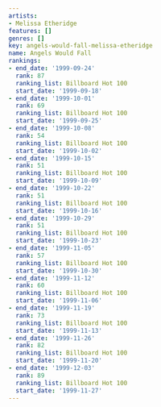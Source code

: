 ```yaml
---
artists:
- Melissa Etheridge
features: []
genres: []
key: angels-would-fall-melissa-etheridge
name: Angels Would Fall
rankings:
- end_date: '1999-09-24'
  rank: 87
  ranking_list: Billboard Hot 100
  start_date: '1999-09-18'
- end_date: '1999-10-01'
  rank: 69
  ranking_list: Billboard Hot 100
  start_date: '1999-09-25'
- end_date: '1999-10-08'
  rank: 54
  ranking_list: Billboard Hot 100
  start_date: '1999-10-02'
- end_date: '1999-10-15'
  rank: 51
  ranking_list: Billboard Hot 100
  start_date: '1999-10-09'
- end_date: '1999-10-22'
  rank: 51
  ranking_list: Billboard Hot 100
  start_date: '1999-10-16'
- end_date: '1999-10-29'
  rank: 51
  ranking_list: Billboard Hot 100
  start_date: '1999-10-23'
- end_date: '1999-11-05'
  rank: 57
  ranking_list: Billboard Hot 100
  start_date: '1999-10-30'
- end_date: '1999-11-12'
  rank: 60
  ranking_list: Billboard Hot 100
  start_date: '1999-11-06'
- end_date: '1999-11-19'
  rank: 73
  ranking_list: Billboard Hot 100
  start_date: '1999-11-13'
- end_date: '1999-11-26'
  rank: 82
  ranking_list: Billboard Hot 100
  start_date: '1999-11-20'
- end_date: '1999-12-03'
  rank: 89
  ranking_list: Billboard Hot 100
  start_date: '1999-11-27'
---
```


